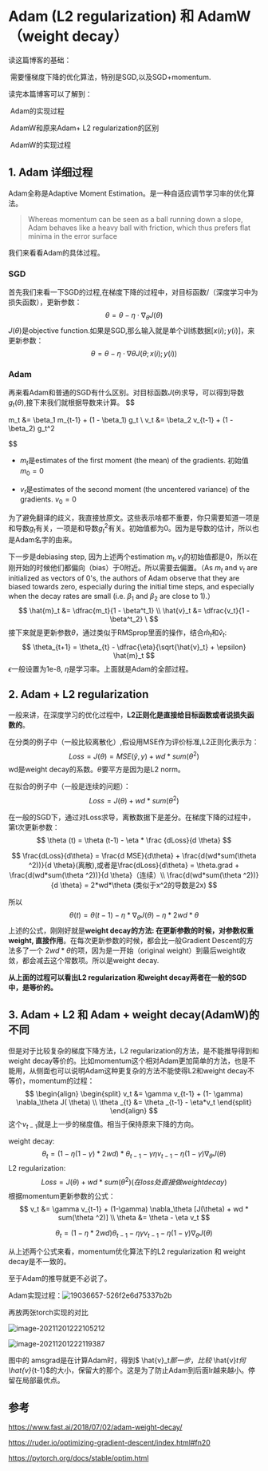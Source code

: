 # Adam (L2 regularization) 和 AdamW（weight decay）

读这篇博客的基础：

​	需要懂梯度下降的优化算法，特别是SGD,以及SGD+momentum.

读完本篇博客可以了解到：

​	Adam的实现过程

​	AdamW和原来Adam+ L2 regularization的区别

​	AdamW的实现过程

## 1. Adam 详细过程

Adam全称是Adaptive Moment Estimation。是一种自适应调节学习率的优化算法。

> Whereas momentum can be seen as a ball running down a slope, Adam behaves like a heavy ball with friction, which thus prefers flat minima in the error surface

我们来看看Adam的具体过程。

### SGD

首先我们来看一下SGD的过程,在梯度下降的过程中，对目标函数/（深度学习中为损失函数），更新参数：
$$
\theta = \theta - \eta \cdot \nabla_\theta J( \theta)
$$
$J(\theta)$是objective function.如果是SGD,那么输入就是单个训练数据$[x(i);y(i)]$，来更新参数：
$$
θ=θ−η⋅∇θJ(θ;x(i);y(i))
$$

### Adam

再来看Adam和普通的SGD有什么区别。对目标函数$J(\theta)$求导，可以得到导数$g_t(\theta)$,接下来我们就根据导数来计算。
$$

m_t &= \beta_1 m_{t-1} + (1 - \beta_1) g_t \\ 
v_t &= \beta_2 v_{t-1} + (1 - \beta_2) g_t^2 
$$

- $m_t$是estimates of the first moment (the mean) of the gradients. 初始值$m_0=0$

- $v_t$是estimates of the second moment (the uncentered variance) of the gradients. $v_0=0$

为了避免翻译的歧义，我直接放原文。这些表示啥都不重要，你只需要知道一项是和导数$g_t$有关，一项是和导数$g_t^2$有关。初始值都为0。因为是导数的估计，所以也是Adam名字的由来。

下一步是debiasing step, 因为上述两个estimation $m_t, v_t$的初始值都是0，所以在刚开始的时候他们都偏向（bias）于0附近。所以需要去偏置。（As $m_t$ and $v_t$ are initialized as vectors of 0's, the authors of Adam observe that they are biased towards zero, especially during the initial time steps, and especially when the decay rates are small (i.e. $β_1$ and $β_2$ are close to 1).）
$$
\hat{m}_t &= \dfrac{m_t}{1 - \beta^t_1} \\ 
\hat{v}_t &= \dfrac{v_t}{1 - \beta^t_2} \
$$
接下来就是更新参数$\theta$，通过类似于RMSprop里面的操作，结合$\hat m_t$和$\hat v_t$:
$$
\theta_{t+1} = \theta_{t} - \dfrac{\eta}{\sqrt{\hat{v}_t} + \epsilon} \hat{m}_t
$$
$\epsilon$一般设置为1e-8, $\eta$是学习率。上面就是Adam的全部过程。

## 2. Adam + L2 regularization

一般来讲，在深度学习的优化过程中，**L2正则化是直接给目标函数或者说损失函数的**。

在分类的例子中（一般比较离散化）,假设用MSE作为评价标准,L2正则化表示为：
$$
Loss = J(\theta) = MSE(\hat y, y) + wd * sum(\theta ^2)
$$
wd是weight decay的系数。$\theta$要平方是因为是L2 norm。

在拟合的例子中（一般是连续的问题）：
$$
Loss = J(\theta) + wd * sum(\theta ^2)
$$


在一般的SGD下，通过对Loss求导，离散数据下是差分。在梯度下降的过程中，第t次更新参数：
$$
\theta (t) = \theta (t-1) - \eta * \frac {dLoss}{d \theta}
$$

$$
\frac{dLoss}{d\theta} = \frac{d MSE}{d\theta} + \frac{d(wd*sum(\theta ^2))}{d \theta}(离散),或者是\frac{dLoss}{d\theta} = \theta.grad + \frac{d(wd*sum(\theta ^2))}{d \theta}（连续）\\
\frac{d(wd*sum(\theta ^2))}{d \theta} = 2*wd*\theta (类似于x^2的导数是2x)
$$

所以
$$
\theta (t) = \theta (t-1) - \eta* \nabla_\theta J( \theta) - \eta *2wd*\theta
$$
上述的公式，刚刚好就是**weight decay的方法: 在更新参数的时候，对参数权重weight, 直接作用**。在每次更新参数的时候，都会比一般Gradient Descent的方法多了一个 $2wd*\theta$的项，因为是一开始（original weight）到最后weight收敛，都会减去这个常数项。所以是weight decay.

**从上面的过程可以看出L2 regularization 和weight decay两者在一般的SGD中，是等价的。**

## 3. Adam + L2 和 Adam + weight decay(AdamW)的不同

但是对于比较复杂的梯度下降方法，L2 regularization的方法，是不能推导得到和weight decay等价的。比如momentum这个相对Adam更加简单的方法，也是不能用，从侧面也可以说明Adam这种更复杂的方法不能使得L2和weight decay不等价，momentum的过程：
$$
\begin{align} 
\begin{split} 
v_t &= \gamma v_{t-1} + (1- \gamma)  \nabla_\theta J( \theta) \\ 
\theta _{t} &= \theta _{t-1} - \eta*v_t 
\end{split} 
\end{align}
$$
这个$v_{t-1}$就是上一步的梯度值。相当于保持原来下降的方向。

weight decay:
$$
\theta _{t} = (1-\eta(1-\gamma) *2wd)*\theta _{t-1} - \gamma \eta v_{t-1} - \eta(1-\gamma) \nabla_\theta J( \theta)
$$
L2 regularization:
$$
Loss = J(\theta) + wd * sum(\theta ^2) (在loss处直接做weight decay)
$$
根据momentum更新参数的公式：
$$
v_t &= \gamma v_{t-1} + (1-\gamma) \nabla_\theta [J(\theta) + wd * sum(\theta ^2)] \\ 
\theta &= \theta - \eta v_t
$$

$$
\theta _{t} = (1-\eta *  2wd)\theta _{t-1} - \eta \gamma v_{t-1} - \eta (1-\gamma) \nabla_\theta J( \theta)
$$

从上述两个公式来看，momentum优化算法下的L2 regularization 和 weight decay是不一致的。

至于Adam的推导就更不必说了。

Adam实现过程：![19036657-526f2e6d75337b2b](https://raw.githubusercontent.com/star-twinking/CloudImage/main/ImgforBlog/19036657-526f2e6d75337b2b.png)

再放两张torch实现的对比

![image-20211201222105212](https://raw.githubusercontent.com/star-twinking/CloudImage/main/ImgforBlog/image-20211201222105212.png)

![image-20211201222119387](https://raw.githubusercontent.com/star-twinking/CloudImage/main/ImgforBlog/image-20211201222119387.png)

图中的 amsgrad是在计算Adam时，得到$ \hat{v}_t$那一步，比较$ \hat{v}_t$何$ \hat{v}_{t-1}$的大小，保留大的那个。这是为了防止Adam到后面lr越来越小。停留在局部最优点。

## 参考

https://www.fast.ai/2018/07/02/adam-weight-decay/

https://ruder.io/optimizing-gradient-descent/index.html#fn20

https://pytorch.org/docs/stable/optim.html